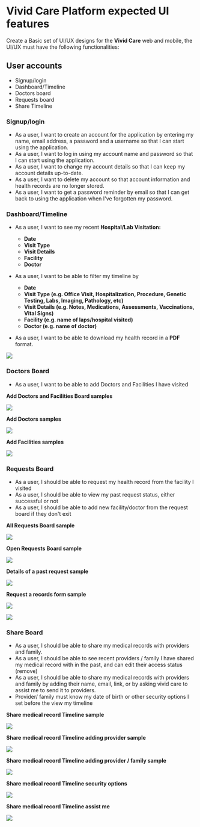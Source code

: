 # Vivid Care Platform expected UI features

Create a Basic set of UI/UX designs for the **Vivid Care** web and mobile, the UI/UX must have the following functionalities:

## User accounts

- Signup/login
- Dashboard/Timeline
- Doctors board
- Requests board
- Share Timeline

### **Signup/login**

- As a user, I want to create an account for the application by entering my name, email address, a password and a username so that I can start using the application. 
- As a user, I want to log in using my account name and password so that I can start using the application. 
- As a user, I want to change my account details so that I can keep my account details up-to-date.
- As a user, I want to delete my account so that account information and health records are no longer stored. 
- As a user, I want to get a password reminder by email so that I can get back to using the application when I've forgotten my password.

### **Dashboard/Timeline**

- As a user, I want to see my recent **Hospital/Lab Visitation:**
  - **Date**
  - **Visit Type**
  - **Visit Details**
  - **Facility**
  - **Doctor**
  
- As a user, I want to be able to filter my timeline by 
  - **Date**
  - **Visit Type (e.g. Office Visit, Hospitalization, Procedure, Genetic Testing, Labs, Imaging, Pathology, etc)**
  - **Visit Details (e.g. Notes, Medications, Assessments, Vaccinations, Vital Signs)**
  - **Facility (e.g. name of laps/hospital visited)**
  - **Doctor (e.g. name of doctor)**
- As a user, I want to be able to download my health record in a **PDF** format.

![](./assets/timeline_sample.gif)

### **Doctors Board**

- As a user, I want to be able to add Doctors and Facilities I have visited

**Add Doctors and Facilities Board samples**

![](./assets/Doctors-and-Facilities-board.png)

**Add Doctors samples**

![](./assets/add-doctors-form-sample.png)

**Add Facilities samples**

![](./assets/add-facilities-form-sample.png)

### **Requests Board**

- As a user, I should be able to request my health record from the facility I visited
- As a user, I should be able to view my past request status, either successful or not
- As a user, I should be able to add new facility/doctor from the request board if they don't exit

**All Requests Board sample**

![](./assets/all-requests-form.png)

**Open Requests Board sample**

![](./assets/open-requests-form.png)

**Details of a past request sample**

![](./assets/details-of-a-request.png)


**Request a records form sample**

![](./assets/request-records-form.png)


![](./assets/request-records-form-inside.png)

### **Share Board**

- As a user, I should be able to share my medical records with providers and family.
- As a user, I should be able to see recent providers / family I have shared my medical record with in the past, and can edit their access status (remove)
- As a user, I should be able to share my medical records with providers and family by adding their name, email, link, or by asking vivid care to assist me to send it to providers.
- Provider/ family must know my date of birth or other security options I set before the view my timeline

**Share medical record Timeline sample**

![](./assets/share-timeline.png)

**Share medical record Timeline adding provider sample**

![](./assets/share-timeline-adding-provider.png)


**Share medical record Timeline adding provider / family sample**

![](./assets/share-timeline-adding-provider.png)


**Share medical record Timeline security options**

![](./assets/share-timeline-security-options.png)


**Share medical record Timeline assist me**

![](./assets/share-timeline-assist-me.png)

